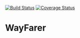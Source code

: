 [![Build Status](https://travis-ci.org/otaigbe/WayFarer.svg?branch=develop)](https://travis-ci.org/otaigbe/WayFarer) [![Coverage Status](https://coveralls.io/repos/github/otaigbe/WayFarer/badge.svg?branch=develop)](https://coveralls.io/github/otaigbe/WayFarer?branch=develop)
# WayFarer
